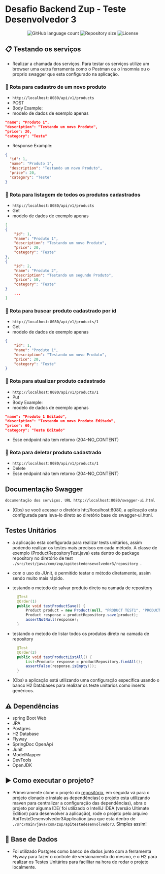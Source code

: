 # Desafio Backend Zup - Teste Desenvolvedor 3

<p align="center">
  <img alt="GitHub language count" src="https://img.shields.io/github/languages/count/gabrielmaximo/zup-xy-inc.svg">

  <img alt="Repository size" src="https://img.shields.io/github/repo-size/gabrielmaximo/zup-xy-inc.svg">

  <img alt="License" src="https://img.shields.io/badge/license-MIT-brightgreen">
</p>

## :clipboard: Testando os serviços
* Realizar a chamada dos serviços. 
Para testar os serviços utilize um browser uma outra ferramenta como o Postman ou o Insomnia ou o proprio swagger que esta configurado na aplicação.
### :arrows_counterclockwise: Rota para cadastro de um novo produto
* ```http://localhost:8080/api/v1/products```
* POST
* Body Example:
* modelo de dados de exemplo apenas
```json
"name": "Produto 1",
"description": "Testando um novo Produto",
"price": 20,
"category": "Teste"
```
* Response Example:
```json
{
  "id": 1,
  "name": "Produto 1",
  "description": "Testando um novo Produto",
  "price": 20,
  "category": "Teste"
}
```

### :arrows_counterclockwise: Rota para listagem de todos os produtos cadastrados
* ```http://localhost:8080/api/v1/products```
* Get
* modelo de dados de exemplo apenas
```json
[
{
    "id": 1,
    "name": "Produto 1",
    "description": "Testando um novo Produto",
    "price": 20,
    "category": "Teste"
},
{
    "id": 2,
    "name": "Produto 2",
    "description": "Testando um segundo Produto",
    "price": 50,
    "category": "Teste"
}
    ...
]
```
  
### :arrows_counterclockwise: Rota para buscar produto cadastrado por id
* ```http://localhost:8080/api/v1/products/1```
* Get
* modelo de dados de exemplo apenas
```json
{
    "id": 1,
    "name": "Produto 1",
    "description": "Testando um novo Produto",
    "price": 20,
    "category": "Teste"
}
```

### :arrows_counterclockwise: Rota para atualizar produto cadastrado
* ```http://localhost:8080/api/v1/products/1```
* Put
* Body Example:
* modelo de dados de exemplo apenas
```json
"name": "Produto 1 Editado",
"description": "Testando um novo Produto Editado",
"price": 60,
"category": "Teste Editado"
```
* Esse endpoint não tem retorno (204-NO_CONTENT)

### :arrows_counterclockwise: Rota para deletar produto cadastrado
* ```http://localhost:8080/api/v1/products/1```
* Delete
* Esse endpoint não tem retorno (204-NO_CONTENT)


## Documentação Swagger

```sh
documentação dos serviços. URL http://localhost:8080/swagger-ui.html 

```

* (Obs) se você acessar o diretório htt://localhost:8080, a aplicação esta configurada para leva-lo direto ao diretório base do swagger-ui.html.

## Testes Unitários
* a aplicação esta configurada para realizar tests unitários, assim podendo realizar os testes mais precisos em cada método. A classe de exemplo (ProductRepositoryTest.java) esta dentro do package repository no diretório de test ```./src/test/java/com/zup/apitestedensevolvedor3/repository ```.
* com o uso do JUnit, é permitido testar o método diretamente, assim sendo muito mais rápido.

* testando o metodo de salvar produto direto na camada de repository
  ```java
    @Test
    @Order(1)
    public void testProductSave() {
        Product product = new Product(null, "PRODUCT TEST1", "PRODUCT TESTING JUNIT", new BigDecimal(20), "TEST");
        Product response = productRepository.save(product);
        assertNotNull(response);
    }
  ```

* testando o metodo de listar todos os produtos direto na camada de repository
  ```java
    @Test
    @Order(2)
    public void testProductListAll() {
        List<Product> response = productRepository.findAll();
        assertFalse(response.isEmpty());
    }

  ```

* (Obs) a aplicação está utilizando uma configuração especifica  usando o banco H2 Databases para realizar os teste unitarios como inserts genéricos.

## :warning: Dependências
* spring Boot Web
* JPA
* Postgres
* H2 Database
* Flyway
* SpringDoc OpenApi
* Junit
* ModelMapper
* DevTools
* OpenJDK

## :arrow_forward: Como executar o projeto?
* Primeiramente clone o projeto do [repositório](https://github.com/rddeveloper/xy-inc/), em seguida vá para o projeto clonado e instale as dependências( o projeto esta utilizando maven para centralizar a configuração das dependências), abra o projeto por alguma IDE( foi utilizado o IntelliJ IDEA (versão Ultimate Edition) para desenvolver a aplicação), rode o projeto pelo arquivo ApiTesteDesenvolvedor3Application.java que esta dentro de ```./src/main/java/com/zup/apitestedesenvolvedor3```. Simples assim!

## :floppy_disk: Base de Dados
* Foi utilizado Postgres como banco de dados junto com a ferramenta Flyway para fazer o controle de versionamento do mesmo, e o H2 para realizar os Testes Unitários para facilitar na hora de rodar o projeto localmente.

